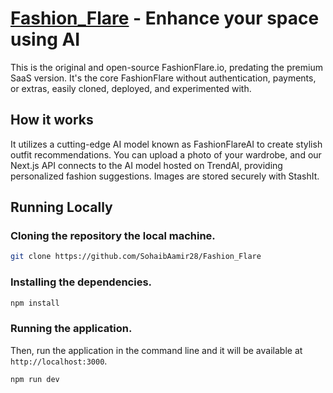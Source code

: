 # [Fashion_Flare](https://vercel.com/sohaibaamir28/fashion-flare) - Enhance your space using AI

This is the original and open-source FashionFlare.io, predating the premium SaaS version. It's the core FashionFlare without authentication, payments, or extras, easily cloned, deployed, and experimented with.



## How it works
It utilizes a cutting-edge AI model known as FashionFlareAI to create stylish outfit recommendations. You can upload a photo of your wardrobe, and our Next.js API connects to the AI model hosted on TrendAI, providing personalized fashion suggestions. Images are stored securely with StashIt.

## Running Locally

### Cloning the repository the local machine.

```bash
git clone https://github.com/SohaibAamir28/Fashion_Flare
```


### Installing the dependencies.

```bash
npm install
```

### Running the application.

Then, run the application in the command line and it will be available at `http://localhost:3000`.

```bash
npm run dev
```

